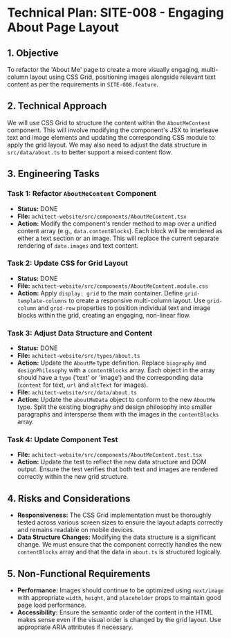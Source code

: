 # Technical Plan: SITE-008 - Engaging About Page Layout

## 1. Objective

To refactor the 'About Me' page to create a more visually engaging, multi-column layout using CSS Grid, positioning images alongside relevant text content as per the requirements in `SITE-008.feature`.

## 2. Technical Approach

We will use CSS Grid to structure the content within the `AboutMeContent` component. This will involve modifying the component's JSX to interleave text and image elements and updating the corresponding CSS module to apply the grid layout. We may also need to adjust the data structure in `src/data/about.ts` to better support a mixed content flow.

## 3. Engineering Tasks

### Task 1: Refactor `AboutMeContent` Component
- **Status:** DONE
- **File:** `achitect-website/src/components/AboutMeContent.tsx`
- **Action:** Modify the component's render method to map over a unified content array (e.g., `data.contentBlocks`). Each block will be rendered as either a text section or an image. This will replace the current separate rendering of `data.images` and text content.

### Task 2: Update CSS for Grid Layout
- **Status:** DONE
- **File:** `achitect-website/src/components/AboutMeContent.module.css`
- **Action:** Apply `display: grid` to the main container. Define `grid-template-columns` to create a responsive multi-column layout. Use `grid-column` and `grid-row` properties to position individual text and image blocks within the grid, creating an engaging, non-linear flow.

### Task 3: Adjust Data Structure and Content
- **Status:** DONE
- **File:** `achitect-website/src/types/about.ts`
- **Action:** Update the `AboutMe` type definition. Replace `biography` and `designPhilosophy` with a `contentBlocks` array. Each object in the array should have a `type` ('text' or 'image') and the corresponding data (`content` for text, `url` and `altText` for images).
- **File:** `achitect-website/src/data/about.ts`
- **Action:** Update the `aboutMeData` object to conform to the new `AboutMe` type. Split the existing biography and design philosophy into smaller paragraphs and intersperse them with the images in the `contentBlocks` array.

### Task 4: Update Component Test
- **File:** `achitect-website/src/components/AboutMeContent.test.tsx`
- **Action:** Update the test to reflect the new data structure and DOM output. Ensure the test verifies that both text and images are rendered correctly within the new grid structure.

## 4. Risks and Considerations

- **Responsiveness:** The CSS Grid implementation must be thoroughly tested across various screen sizes to ensure the layout adapts correctly and remains readable on mobile devices.
- **Data Structure Changes:** Modifying the data structure is a significant change. We must ensure that the component correctly handles the new `contentBlocks` array and that the data in `about.ts` is structured logically.

## 5. Non-Functional Requirements

- **Performance:** Images should continue to be optimized using `next/image` with appropriate `width`, `height`, and `placeholder` props to maintain good page load performance.
- **Accessibility:** Ensure the semantic order of the content in the HTML makes sense even if the visual order is changed by the grid layout. Use appropriate ARIA attributes if necessary.